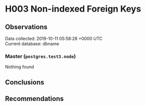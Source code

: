 # H003 Non-indexed Foreign Keys #

## Observations ##
Data collected: 2019-10-11 05:58:28 +0000 UTC  
Current database: dbname  


### Master (`postgres.test3.node`) ###



Nothing found



## Conclusions ##


## Recommendations ##

